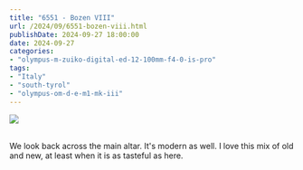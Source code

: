 ```yaml
---
title: "6551 - Bozen VIII"
url: /2024/09/6551-bozen-viii.html
publishDate: 2024-09-27 18:00:00
date: 2024-09-27
categories:
- "olympus-m-zuiko-digital-ed-12-100mm-f4-0-is-pro"
tags:
- "Italy"
- "south-tyrol"
- "olympus-om-d-e-m1-mk-iii"
---
```

<div class="container">
<div class="center"><a target="_blank" href="https://d25zfm9zpd7gm5.cloudfront.net/1200x1200/2020/20200907_085516-ORF-DxO_DeepPRIMEXD2_lr.jpg"><img class="webfeedsFeaturedVisual" src="https://d25zfm9zpd7gm5.cloudfront.net/0600x0600/2020/20200907_085516-ORF-DxO_DeepPRIMEXD2_lr.jpg" /></a></div>
</div>
<br />

We look back across the main altar. It's modern as well. I
love this mix of old and new, at least when it is as tasteful
as here.

